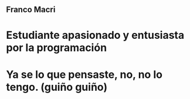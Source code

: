 ## **Franco Macri**

# Estudiante apasionado y entusiasta por la programación 
# Ya se lo que pensaste, no, no lo tengo. (guiño guiño)

